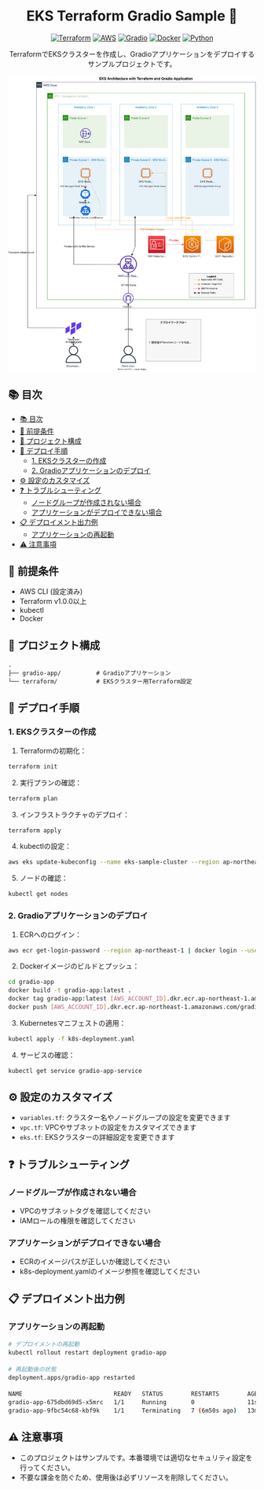 <div align="center">

# EKS Terraform Gradio Sample 🚀

[![Terraform](https://img.shields.io/badge/Terraform-1.0%2B-623CE4)](https://www.terraform.io/)
[![AWS](https://img.shields.io/badge/AWS-EKS-FF9900)](https://aws.amazon.com/eks/)
[![Gradio](https://img.shields.io/badge/Gradio-5.x-orange)](https://gradio.app/)
[![Docker](https://img.shields.io/badge/Docker-Ready-blue)](https://www.docker.com/)
[![Python](https://img.shields.io/badge/Python-3.10-blue)](https://www.python.org/)

TerraformでEKSクラスターを作成し、Gradioアプリケーションをデプロイするサンプルプロジェクトです。

![Infrastructure Overview](./asset/flow.svg)

</div>

## 📚 目次
- [📚 目次](#-目次)
- [🔧 前提条件](#-前提条件)
- [📁 プロジェクト構成](#-プロジェクト構成)
- [🚀 デプロイ手順](#-デプロイ手順)
  - [1. EKSクラスターの作成](#1-eksクラスターの作成)
  - [2. Gradioアプリケーションのデプロイ](#2-gradioアプリケーションのデプロイ)
- [⚙️ 設定のカスタマイズ](#️-設定のカスタマイズ)
- [❓ トラブルシューティング](#-トラブルシューティング)
  - [ノードグループが作成されない場合](#ノードグループが作成されない場合)
  - [アプリケーションがデプロイできない場合](#アプリケーションがデプロイできない場合)
- [📋 デプロイメント出力例](#-デプロイメント出力例)
  - [アプリケーションの再起動](#アプリケーションの再起動)
- [⚠️ 注意事項](#️-注意事項)

## 🔧 前提条件

- AWS CLI (設定済み)
- Terraform v1.0.0以上
- kubectl
- Docker

## 📁 プロジェクト構成

```plaintext
.
├── gradio-app/          # Gradioアプリケーション
└── terraform/           # EKSクラスター用Terraform設定
```

## 🚀 デプロイ手順

### 1. EKSクラスターの作成

1. Terraformの初期化：
```bash
terraform init
```

2. 実行プランの確認：
```bash
terraform plan
```

3. インフラストラクチャのデプロイ：
```bash
terraform apply
```

4. kubectlの設定：
```bash
aws eks update-kubeconfig --name eks-sample-cluster --region ap-northeast-1
```

5. ノードの確認：
```bash
kubectl get nodes
```

### 2. Gradioアプリケーションのデプロイ

1. ECRへのログイン：
```bash
aws ecr get-login-password --region ap-northeast-1 | docker login --username AWS --password-stdin [AWS_ACCOUNT_ID].dkr.ecr.ap-northeast-1.amazonaws.com
```

2. Dockerイメージのビルドとプッシュ：
```bash
cd gradio-app
docker build -t gradio-app:latest .
docker tag gradio-app:latest [AWS_ACCOUNT_ID].dkr.ecr.ap-northeast-1.amazonaws.com/gradio-app:latest
docker push [AWS_ACCOUNT_ID].dkr.ecr.ap-northeast-1.amazonaws.com/gradio-app:latest
```

3. Kubernetesマニフェストの適用：
```bash
kubectl apply -f k8s-deployment.yaml
```

4. サービスの確認：
```bash
kubectl get service gradio-app-service
```

## ⚙️ 設定のカスタマイズ

- `variables.tf`: クラスター名やノードグループの設定を変更できます
- `vpc.tf`: VPCやサブネットの設定をカスタマイズできます
- `eks.tf`: EKSクラスターの詳細設定を変更できます

## ❓ トラブルシューティング

### ノードグループが作成されない場合
- VPCのサブネットタグを確認してください
- IAMロールの権限を確認してください

### アプリケーションがデプロイできない場合
- ECRのイメージパスが正しいか確認してください
- k8s-deployment.yamlのイメージ参照を確認してください

## 📋 デプロイメント出力例

### アプリケーションの再起動
```bash
# デプロイメントの再起動
kubectl rollout restart deployment gradio-app

# 再起動後の状態
deployment.apps/gradio-app restarted

NAME                          READY   STATUS        RESTARTS        AGE
gradio-app-675dbd69d5-x5mrc   1/1     Running       0               11s
gradio-app-9fbc54c68-kbf9k    1/1     Terminating   7 (6m50s ago)   13m
```

## ⚠️ 注意事項

- このプロジェクトはサンプルです。本番環境では適切なセキュリティ設定を行ってください。
- 不要な課金を防ぐため、使用後は必ずリソースを削除してください。
